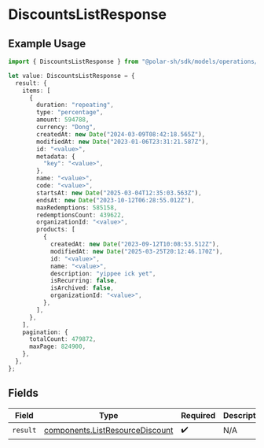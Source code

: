 # DiscountsListResponse

## Example Usage

```typescript
import { DiscountsListResponse } from "@polar-sh/sdk/models/operations/discountslist.js";

let value: DiscountsListResponse = {
  result: {
    items: [
      {
        duration: "repeating",
        type: "percentage",
        amount: 594788,
        currency: "Dong",
        createdAt: new Date("2024-03-09T08:42:18.565Z"),
        modifiedAt: new Date("2023-01-06T23:31:21.587Z"),
        id: "<value>",
        metadata: {
          "key": "<value>",
        },
        name: "<value>",
        code: "<value>",
        startsAt: new Date("2025-03-04T12:35:03.563Z"),
        endsAt: new Date("2023-10-12T06:28:55.012Z"),
        maxRedemptions: 585158,
        redemptionsCount: 439622,
        organizationId: "<value>",
        products: [
          {
            createdAt: new Date("2023-09-12T10:08:53.512Z"),
            modifiedAt: new Date("2025-03-25T20:12:46.170Z"),
            id: "<value>",
            name: "<value>",
            description: "yippee ick yet",
            isRecurring: false,
            isArchived: false,
            organizationId: "<value>",
          },
        ],
      },
    ],
    pagination: {
      totalCount: 479872,
      maxPage: 824900,
    },
  },
};
```

## Fields

| Field                                                                              | Type                                                                               | Required                                                                           | Description                                                                        |
| ---------------------------------------------------------------------------------- | ---------------------------------------------------------------------------------- | ---------------------------------------------------------------------------------- | ---------------------------------------------------------------------------------- |
| `result`                                                                           | [components.ListResourceDiscount](../../models/components/listresourcediscount.md) | :heavy_check_mark:                                                                 | N/A                                                                                |